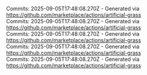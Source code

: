 Commits: 2025-09-05T17:48:08.270Z - Generated via https://github.com/marketplace/actions/artificial-grass
<br>
Commits: 2025-09-05T17:48:08.270Z - Generated via https://github.com/marketplace/actions/artificial-grass
<br>
Commits: 2025-09-05T17:48:08.270Z - Generated via https://github.com/marketplace/actions/artificial-grass
<br>
Commits: 2025-09-05T17:48:08.270Z - Generated via https://github.com/marketplace/actions/artificial-grass
<br>
Commits: 2025-09-05T17:48:08.270Z - Generated via https://github.com/marketplace/actions/artificial-grass
<br>
